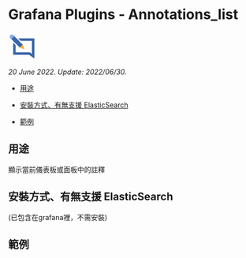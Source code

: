 # Grafana Plugins - Annotations_list

![img](Annotations_list_icon.png)

*20 June 2022. Update: 2022/06/30.*

* [用途](#use)

* [安裝方式、有無支援 ElasticSearch](#install)

* [範例](#example)

<h2 id="use">用途</h2>

顯示當前儀表板或面板中的註釋

<h2 id="install">安裝方式、有無支援 ElasticSearch</h2>

(已包含在grafana裡，不需安裝)

<h2 id="example">範例</h2>

